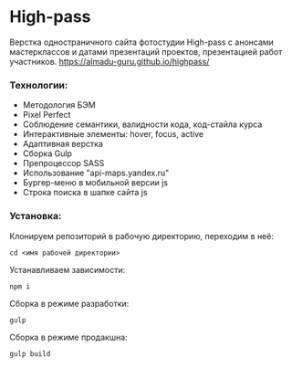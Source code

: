 # High-pass
Верстка одностраничного сайта фотостудии High-pass с анонсами мастерклассов и датами презентаций проектов, презентацией работ участников.
https://almadu-guru.github.io/highpass/

### Технологии:
- Методология БЭМ
- Pixel Perfect
- Соблюдение семантики, валидности кода, код-стайла курса
- Интерактивные элементы: hover, focus, active
- Адаптивная верстка
- Сборка Gulp
- Препроцессор SASS
- Использование "api-maps.yandex.ru"
- Бургер-меню в мобильной версии js
- Строка поиска в шапке сайта js

### Установка:
Клонируем репозиторий в рабочую директорию, переходим в неё: 
```
cd <имя рабочей директории>
```
Устанавливаем зависимости: 
```
npm i
```
Сборка в режиме разработки:
```
gulp 
```
Сборка в режиме продакшна:
```
gulp build 
```
